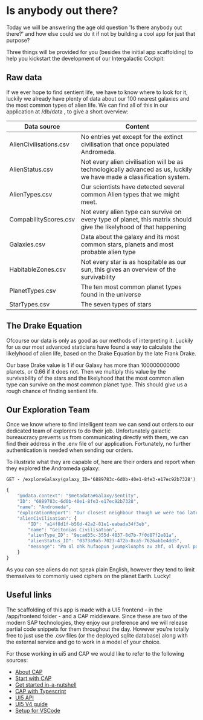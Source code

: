 ﻿# Is anybody out there?

 Today we will be answering the age old question 'Is there anybody out there?' and how else could we do it if not by building a cool app for just that purpose?

 Three things will be provided for you (besides the initial app scaffolding) to help you kickstart the development of our Intergalactic Cockpit:

## Raw data

 If we ever hope to find sentient life, we have to know where to look for it, luckily we already have plenty of data about our 100 nearest galaxies and the most common types of alien life.
 We can find all of this in our application at /db/data , to give a short overview:

 | Data source            | Content                                                                                                              | 
|------------------------|-----------------------------------------------------------------------------------------------------------------------|
| AlienCivilisations.csv | No entries yet except for the extinct civilisation that once populated Andromeda.                                     | 
| AlienStatus.csv        | Not every alien civilisation will be as technologically advanced as us, luckily we have made a classification system. |
| AlienTypes.csv         | Our scientists have detected several common Alien types that we might meet.                                           | 
| CompabilityScores.csv  | Not every alien type can survive on every type of planet, this matrix should give the likelyhood of that happening    |
| Galaxies.csv           | Data about the galaxy and its most common stars, planets and most probable alien type                                 |
| HabitableZones.csv     | Not every star is as hospitable as our sun, this gives an overview of the survivability                               |
| PlanetTypes.csv        | The ten most common planet types found in the universe                                                                |
| StarTypes.csv          | The seven types of stars                                                                                              |

## The Drake Equation

Ofcourse our data is only as good as our methods of interpreting it.
Luckily for us our most advanced staticians have found a way to calculate the likelyhood of alien life, based on the Drake Equation by the late Frank Drake.

Our base Drake value is 1 if our Galaxy has more than 100000000000 planets, or 0.66 if it does not.
Then we multiply this value by the survivability of the stars and the likelyhood that the most common alien type can survive on the most common planet type.
This should give us a rough chance of finding sentient life.

## Our Exploration Team

Once we know where to find intelligent team we can send out orders to our dedicated team of explorers to do their job.
Unfortunately galactic bureaucracy prevents us from communicating directly with them, we can find their address in the .env file of our application.
Fortunately, no further authentication is needed when sending our orders.

To illustrate what they are capable of, here are their orders and report when they explored the Andromeda galaxy:

```
GET - /exploreGalaxy(galaxy_ID='6889783c-6d0b-40e1-8fe3-e17ec92b7328')
```

```javascript
{
    "@odata.context": "$metadata#Galaxy/$entity",
    "ID": "6889783c-6d0b-40e1-8fe3-e17ec92b7328",
    "name": "Andromeda",
    "explorationReport": "Our closest neighbour though we were too late to get to know them",
    "alienCivilisation": {
        "ID": "a14f8d1f-b56d-42a2-81e1-eabada34f3eb",
        "name": "Geitonias Civilisation",
        "alienType_ID": "9ecad35c-355d-4837-8d7b-7f0d87f2e81a",
        "alienStatus_ID": "0373a9a5-7023-472b-8ca5-7626ab1e4dd5",
        "message": "Pm ol ohk hufaopun jvumpkluaphs av zhf, ol dyval pa pu jpwoly, aoha pz, if zv johunpun aol vykly vm aol slaalyz vm aol hswohila, aoha uva h dvyk jvbsk il thkl vba."
    }
}
```

As you can see aliens do not speak plain English, however they tend to limit themselves to commonly used ciphers on the planet Earth. Lucky!

## Useful links

The scaffolding of this app is made with a UI5 frontend - in the /app/frontend folder - and a CAP middleware.
Since these are two of the modern SAP technologies, they enjoy our preference and we will release partial code snippets for them throughout the day.
However you're totally free to just use the .csv files (or the deployed sqlite database) along with the external service and go to work in a model of your choice.

For those working in ui5 and CAP we would like to refer to the following sources:

- [About CAP](https://cap.cloud.sap/docs/about/)
- [Start with CAP](https://cap.cloud.sap/docs/get-started/jumpstart)
- [Get started in-a-nutshell](https://cap.cloud.sap/docs/get-started/in-a-nutshell)
- [CAP with Typescript](https://cap.cloud.sap/docs/node.js/typescript)
- [UI5 API](https://ui5.sap.com/#/api)
- [UI5 V4 guide](https://sapui5.hana.ondemand.com/sdk/#/topic/bcdbde6911bd4fc68fd435cf8e306ed0)
- [Setup for VSCode](https://community.sap.com/t5/technology-blogs-by-members/how-to-set-up-visual-studio-code-for-cap-development/ba-p/13477590)
